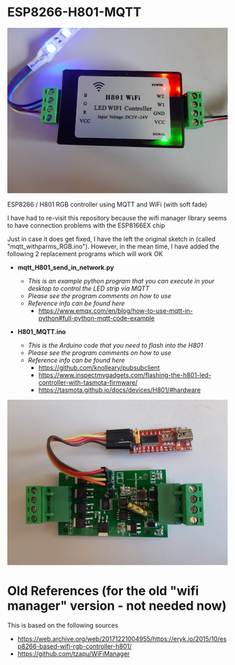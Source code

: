 # ESP8266-H801-MQTT

<img src="h801.jpg" alt="H801 Controller"/>

ESP8266 / H801 RGB controller using MQTT and WiFi (with soft fade)  

I have had to re-visit this repository because the wifi manager library seems to have connection problems with the ESP8166EX chip

Just in case it does get fixed, I have the left the original sketch in (called "mqtt_withparms_RGB.ino"). However, in the mean time, I have added the following 2 replacement programs which will work OK
 - __mqtt_H801_send_in_network.py__ 
   - _This is an example python program that you can execute in your desktop to control the LED strip via MQTT_
   - _Please see the program comments on how to use_
   - _Reference info can be found here_
     - https://www.emqx.com/en/blog/how-to-use-mqtt-in-python#full-python-mqtt-code-example
     
   
 - __H801_MQTT.ino__ 
   - _This is the Arduino code that you need to flash into the H801_
   - _Please see the program comments on how to use_
   - _Reference info can be found here_
     - https://github.com/knolleary/pubsubclient
     - https://www.inspectmygadgets.com/flashing-the-h801-led-controller-with-tasmota-firmware/
     - https://tasmota.github.io/docs/devices/H801/#hardware
       

<img src="h801-with-program-header.jpg" alt="H801 PCB"/>


# Old References (for the old "wifi manager" version - not needed now)
This is based on the following sources
- https://web.archive.org/web/20171221004955/https://eryk.io/2015/10/esp8266-based-wifi-rgb-controller-h801/
- https://github.com/tzapu/WiFiManager
